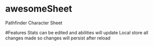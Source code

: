 # awesomeSheet
Pathfinder Character Sheet

#Features
Stats can be edited and abilities will update
Local store all changes made so changes will persist after reload
